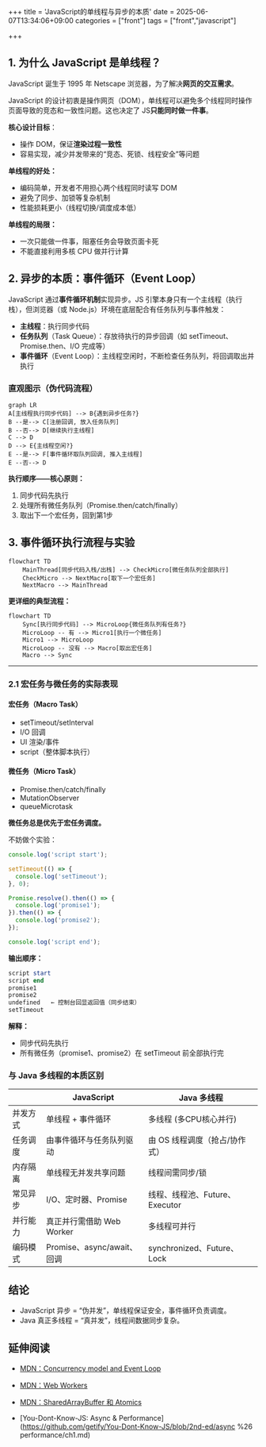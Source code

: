 +++
title = 'JavaScript的单线程与异步的本质'
date = 2025-06-07T13:34:06+09:00
categories = ["front"]
tags = ["front","javascript"]

+++

## 1. 为什么 JavaScript 是单线程？

JavaScript 诞生于 1995 年 Netscape 浏览器，为了解决**网页的交互需求**。

JavaScript 的设计初衷是操作网页（DOM），单线程可以避免多个线程同时操作页面导致的竞态和一致性问题。这也决定了 JS**只能同时做一件事**。

**核心设计目标**：

- 操作 DOM，保证**渲染过程一致性**
- 容易实现，减少并发带来的“竞态、死锁、线程安全”等问题

**单线程的好处：**

- 编码简单，开发者不用担心两个线程同时读写 DOM
- 避免了同步、加锁等复杂机制
- 性能损耗更小（线程切换/调度成本低）

**单线程的局限：**

- 一次只能做一件事，阻塞任务会导致页面卡死
- 不能直接利用多核 CPU 做并行计算



## 2. 异步的本质：事件循环（Event Loop）

JavaScript 通过**事件循环机制**实现异步。JS 引擎本身只有一个主线程（执行栈），但浏览器（或 Node.js）环境在底层配合有任务队列与事件触发：

- **主线程**：执行同步代码
- **任务队列**（Task Queue）：存放待执行的异步回调（如 setTimeout、Promise.then、I/O 完成等）
- **事件循环**（Event Loop）：主线程空闲时，不断检查任务队列，将回调取出并执行

### 直观图示（伪代码流程）

```mermaid
graph LR
A[主线程执行同步代码] --> B{遇到异步任务?}
B --是--> C[注册回调, 放入任务队列]
B --否--> D[继续执行主线程]
C --> D
D --> E{主线程空闲?}
E --是--> F[事件循环取队列回调, 推入主线程]
E --否--> D
```

**执行顺序——核心原则：**

1. 同步代码先执行
2. 处理所有微任务队列（Promise.then/catch/finally）
3. 取出下一个宏任务，回到第1步



## 3. 事件循环执行流程与实验

```mermaid
flowchart TD
    MainThread[同步代码入栈/出栈] --> CheckMicro[微任务队列全部执行]
    CheckMicro --> NextMacro[取下一个宏任务]
    NextMacro --> MainThread
```

**更详细的典型流程：**

```mermaid
flowchart TD
    Sync[执行同步代码] --> MicroLoop{微任务队列有任务?}
    MicroLoop -- 有 --> Micro1[执行一个微任务]
    Micro1 --> MicroLoop
    MicroLoop -- 没有 --> Macro[取出宏任务]
    Macro --> Sync
```

------

### 2.1 宏任务与微任务的实际表现

#### 宏任务（Macro Task）

- setTimeout/setInterval
- I/O 回调
- UI 渲染/事件
- script（整体脚本执行）

#### 微任务（Micro Task）

- Promise.then/catch/finally
- MutationObserver
- queueMicrotask

**微任务总是优先于宏任务调度。**

不妨做个实验：

```js
console.log('script start');

setTimeout(() => {
  console.log('setTimeout');
}, 0);

Promise.resolve().then(() => {
  console.log('promise1');
}).then(() => {
  console.log('promise2');
});

console.log('script end');
```

**输出顺序：**

```powershell
script start
script end
promise1
promise2
undefined   ← 控制台回显返回值（同步结束）
setTimeout
```

**解释：**

- 同步代码先执行
- 所有微任务（promise1、promise2）在 setTimeout 前全部执行完



### 与 Java 多线程的本质区别

|          | JavaScript                 | Java 多线程                    |
| -------- | -------------------------- | ------------------------------ |
| 并发方式 | 单线程 + 事件循环          | 多线程 (多CPU核心并行)         |
| 任务调度 | 由事件循环与任务队列驱动   | 由 OS 线程调度（抢占/协作式）  |
| 内存隔离 | 单线程无并发共享问题       | 线程间需同步/锁                |
| 常见异步 | I/O、定时器、Promise       | 线程、线程池、Future、Executor |
| 并行能力 | 真正并行需借助 Web Worker  | 多线程可并行                   |
| 编码模式 | Promise、async/await、回调 | synchronized、Future、Lock     |



## 结论

- JavaScript 异步 = “伪并发”，单线程保证安全，事件循环负责调度。
- Java 真正多线程 = “真并发”，线程间数据同步复杂。



## 延伸阅读

- [MDN：Concurrency model and Event Loop](https://developer.mozilla.org/zh-CN/docs/Web/JavaScript/EventLoop)

- [MDN：Web Workers](https://developer.mozilla.org/zh-CN/docs/Web/API/Web_Workers_API)

- [MDN：SharedArrayBuffer 和 Atomics](https://developer.mozilla.org/zh-CN/docs/Web/JavaScript/Reference/Global_Objects/SharedArrayBuffer)

- [You-Dont-Know-JS: Async & Performance](https://github.com/getify/You-Dont-Know-JS/blob/2nd-ed/async %26 performance/ch1.md)

